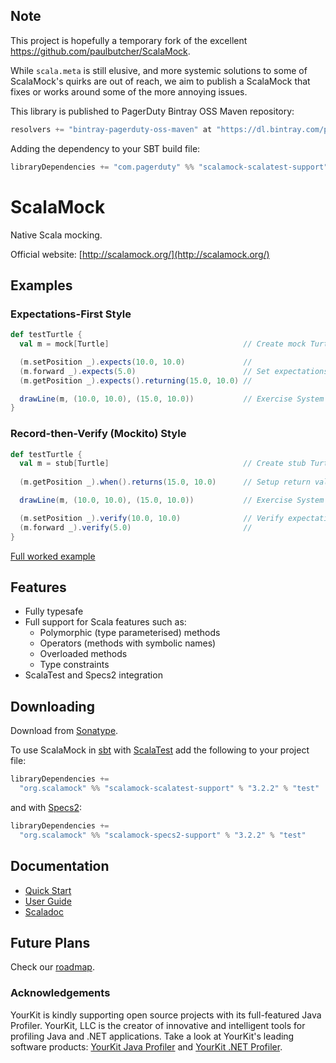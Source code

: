 ## Note

This project is hopefully a temporary fork of the excellent https://github.com/paulbutcher/ScalaMock.

While `scala.meta` is still elusive, and more systemic solutions to some of ScalaMock's quirks are out of reach, 
we aim to publish a ScalaMock that fixes or works around some of the more annoying issues.

This library is published to PagerDuty Bintray OSS Maven repository:
```scala
resolvers += "bintray-pagerduty-oss-maven" at "https://dl.bintray.com/pagerduty/oss-maven"
```

Adding the dependency to your SBT build file:
```scala
libraryDependencies += "com.pagerduty" %% "scalamock-scalatest-support" % "3.3.0" % "test"
```

# ScalaMock

Native Scala mocking.

Official website: [http://scalamock.org/](http://scalamock.org/)

## Examples

### Expectations-First Style

```scala
def testTurtle {
  val m = mock[Turtle]                              // Create mock Turtle object

  (m.setPosition _).expects(10.0, 10.0)             //
  (m.forward _).expects(5.0)                        // Set expectations
  (m.getPosition _).expects().returning(15.0, 10.0) // 

  drawLine(m, (10.0, 10.0), (15.0, 10.0))           // Exercise System Under Test
}
```

### Record-then-Verify (Mockito) Style

```scala
def testTurtle {
  val m = stub[Turtle]                              // Create stub Turtle
  
  (m.getPosition _).when().returns(15.0, 10.0)      // Setup return values

  drawLine(m, (10.0, 10.0), (15.0, 10.0))           // Exercise System Under Test

  (m.setPosition _).verify(10.0, 10.0)              // Verify expectations met
  (m.forward _).verify(5.0)                         //
}
```

[Full worked example](http://scalamock.org/quick-start/)

## Features

* Fully typesafe
* Full support for Scala features such as:
  * Polymorphic (type parameterised) methods
  * Operators (methods with symbolic names)
  * Overloaded methods
  * Type constraints
* ScalaTest and Specs2 integration

## Downloading

Download from [Sonatype](https://oss.sonatype.org/content/repositories/releases/org/scalamock/).

To use ScalaMock in [sbt](http://www.scala-sbt.org/) with [ScalaTest](http://www.scalatest.org/) add the following to your project file:

```scala
libraryDependencies +=
  "org.scalamock" %% "scalamock-scalatest-support" % "3.2.2" % "test"
```

and with [Specs2](http://etorreborre.github.com/specs2/):

```scala
libraryDependencies +=
  "org.scalamock" %% "scalamock-specs2-support" % "3.2.2" % "test"
```

## Documentation

* [Quick Start](http://scalamock.org/quick-start/)
* [User Guide](http://scalamock.org/user-guide/)
* [Scaladoc](http://scalamock.org/api/index.html#org.scalamock.package)

## Future Plans

Check our [roadmap](http://scalamock.org/roadmap/).

### Acknowledgements

YourKit is kindly supporting open source projects with its full-featured Java Profiler.
YourKit, LLC is the creator of innovative and intelligent tools for profiling
Java and .NET applications. Take a look at YourKit's leading software products:
[YourKit Java Profiler](http://www.yourkit.com/java/profiler/index.jsp) and
[YourKit .NET Profiler](http://www.yourkit.com/.net/profiler/index.jsp).
